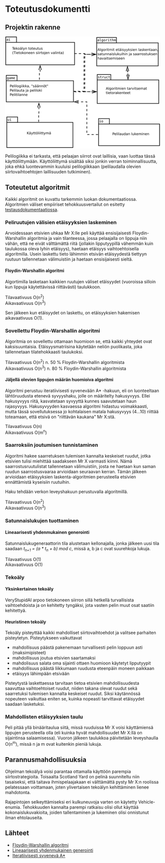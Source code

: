 # Toteutusdokumentti

## Projektin rakenne

![Arkkitehtuuri](arkkitehtuuri.svg)

Pelilogiikka ei tarkasta, että pelaajan siirrot ovat laillisia, vaan luottaa tässä käyttöliittymään. Käyttöliittymä sisältää siksi jonkin verran toiminnallisuutta, joka ehkä luontevammin kuuluisi pelilogiikkaan (pelilaudalla olevien siirtovaihtoehtojen laillisuuden tutkiminen).

## Toteutetut algoritmit

Kaikki algoritmit on kuvattu tarkemmin luokan dokumentaatiossa. Algoritmien väliset empiiriset tehokkuusvertailut on esitetty [testausdokumentaatiossa](testaus.md).

### Peliruutujen välisien etäisyyksien laskeminen

Arvoidessaan etsivien uhkaa Mr X:lle peli käyttää ensisijaisesti Floydin-Warshallin algoritmia ja vain tilanteessa, jossa pelaajalla on lippuja niin vähän, että ne eivät välttämättä riitä (jollakin lipputyypillä vähemmän kuin taulukossa oleva lyhin etäisyys), haetaan etäisyys vaihtoehtoisella algoritmilla. Usein laskettu tieto lähimmin etsivän etäisyydestä tiettyyn ruutuun tallennetaan välimuistiin ja haetaan ensisijaisesti sieltä.

#### Floydin-Warshallin algoritmi

Algortimilla lasketaan kaikkien ruutujen väliset etäisyydet (vuoroissa silloin kun lippuja käytettävissä riittävästi) taulukkoon.

Tilavaativuus O(n<sup>2</sup>)  
Aikavaativuus O(n<sup>3</sup>)

Sen jälkeen kun etäisyydet on laskettu, on etäisyyksien hakemisen aikavaativuus O(1).

### Sovellettu Floydin-Warshallin algoritmi

Algoritmia on sovellettu ottamaan huomioon se, että kaikki yhteydet ovat kaksisuuntaisia. Etäisyysmatriisina käytetään neliön puolikasta, joka tallennetaan tilatehokkaasti taulukoksi.

Tilavaativuus  O(n<sup>2</sup>) n. 50 % Floydin-Warshallin algoritmista  
Aikavaativuus  O(n<sup>3</sup>) n. 80 % Floydin-Warshallin algoritmista


#### Jäljellä olevien lippujen määrän huomioiva algoritmi

Algoritmi perustuu iteratiivisesti syvenevään A* -hakuun, eli on luonteeltaan lähtöruudusta etenevä syvyyshaku, jolle on määritelty hakusyvyys. Ellei hakusyvyys riitä, kasvatetaan syvyyttä kunnes saavutetaan haun rajasyvyys. Hakusyvyyden kasvaessa algoritmi hidastuu voimakkaasti, mutta tässä sovellutuksessa jo kohtalaisen matala hakusyvyys (4...10) riittää toteamaan, että etsivä on "riittävän kaukana" Mr X:stä.

Tilavaativuus O(n)  
Aikavaativuus O(m<sup>n</sup>)


### Saarroksiin joutumisen tunnistaminen

Algoritmi hakee saarretuksen tulemisen kannalta keskeiset ruudut, jotka etsivien tulisi miehittää saadakseen Mr X varmasti kiinni. Nämä saarrostusruutulistat tallennetaan välimuistiin, josta ne haetaan kun saman ruudun saarrostusvaaraa arvioidaan seuraavan kerran. Tämän jälkeen arvioidaan etäisyyksien laskenta-algoritmien perusteella etsivien ennättämistä kyseisiin ruutuihin.

Haku tehdään verkon leveyshakuun perustuvalla algoritmillä.

Tilavaativuus O(n<sup>2</sup>)  
Aikavaativuus O(n<sup>3</sup>)

### Satunnaislukujen tuottaminen

#### Lineaarisesti yhdenmukainen generointi

Satunnaislukugeneraattorin tila alustetaan kellonajalla, jonka jälkeen uusi tila saadaan  *t<sub>n+1</sub> = (a * t<sub>n</sub> + b) mod c*, missä a, b ja c ovat suurehkoja lukuja.

Tilavaativuus O(1)  
Aikavaativuus O(1)

### Tekoäly

#### Yksinkertainen tekoäly

VeryStupidAI arpoo tietokoneen siirron sillä hetkellä turvallisista vaihtoehdoista ja on kehitetty tyngäksi, jota vasten pelin muut osat saatiin kehitettyä.

#### Heuristinen tekoäly

Tekoäly pisteyttää kaikki mahdolliset siirtovaihtoehdot ja valitsee parhaiten pisteytetyn. Pisteytykseen vaikuttavat

- mahdollisuus päästä pakenemaan turvallisesti pelin loppuun asti (maksimipisteet)
- mahdollisuus joutua etsivien saartamaksi
- mahdolisuus salata oma sijainti ottaen huomioon käytetyt lipputyypit
- mahdollisuus päästä liikkumaan ruudusta eteenpäin moneen paikkaan
- etäisyys lähimpään etsivään

Pisteytystä laskettaessa tarvitaan tietoa etsivien mahdollisuudesta saavuttaa vaihtoehtoiset ruudut, niiden takana olevat ruudut sekä saarretuksi tulemisen kannalta keskeiset ruudut. Siksi käytännössä nopeuteen vaikuttaa eniten se, kuinka nopeasti tarvittavat etäisyydet saadaan lasketuksi.

### Mahdollisten etäisyyksien taulu

Peli pitää yllä binääritaulua siitä, missä ruuduissa Mr X voisi käyttämiensä lippujen perusteella olla (eli kuinka hyvät mahdollisuudet Mr X:llä on sijaintinsa salaamisessa). Vuoron jälkeen taulukkoa päivitetään leveyshaulla O(n<sup>m</sup>), missä n ja m ovat kuitenkin pieniä lukuja.

## Parannusmahdollisuuksia

Ohjelman tekoälyä voisi parantaa ottamalla käyttöön parempia siirtostrategioita. Toisaalta Scotland Yard on pelinä suunniteltu niin tasaiseksi, että taitava ihmispelaajakaan ei välttämättä pysty Mr X:n roolissa pelatessaan voittamaan, joten ylivertaisen tekoälyn kehittäminen lienee mahdotonta.

Rajapintojen selkeyttämiseksi eri kulkuneuvoja varten on käytetty Vehicle-enumia. Tehokkuuden kannalta parempi ratkaisu olisi ollut käyttää kokonaislukuvakioita, joiden tallentaminen ja lukeminen olisi onnistunut ilman ehtolauseita.

## Lähteet

- [Floydin-Warshallin algoritmi](https://en.wikipedia.org/wiki/Floyd%E2%80%93Warshall_algorithm)
- [Lineaarisesti yhdenmukainen generointi](https://en.wikipedia.org/wiki/Linear_congruential_generator)
- [Iteratiivisesti syvenevä A*](https://en.wikipedia.org/wiki/Iterative_deepening_A*)
